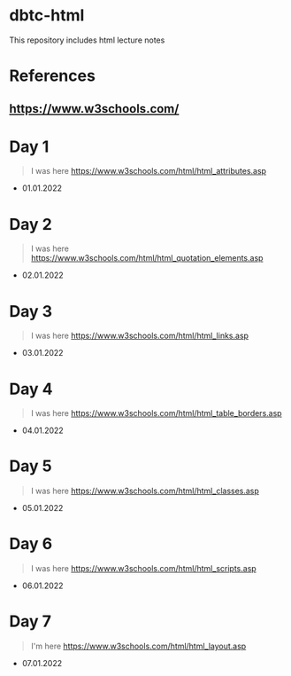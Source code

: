 # dbtc-html
This repository includes html lecture notes

# References
## https://www.w3schools.com/

# Day 1
> I was here https://www.w3schools.com/html/html_attributes.asp
- 01.01.2022

# Day 2
> I was here https://www.w3schools.com/html/html_quotation_elements.asp
- 02.01.2022

# Day 3
> I was here https://www.w3schools.com/html/html_links.asp
- 03.01.2022

# Day 4
> I was here https://www.w3schools.com/html/html_table_borders.asp
- 04.01.2022

# Day 5
> I was here https://www.w3schools.com/html/html_classes.asp
- 05.01.2022

# Day 6
> I was here https://www.w3schools.com/html/html_scripts.asp
- 06.01.2022

# Day 7
> I'm here https://www.w3schools.com/html/html_layout.asp
- 07.01.2022
